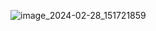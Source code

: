 ![image_2024-02-28_151721859](https://github.com/MagyoDev/Flip-Card-Avatar-Test/assets/135189804/ae7fa68e-d7ac-4e37-964a-2b5122f2f64e)
